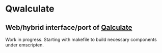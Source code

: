 # Qwalculate
## Web/hybrid interface/port of [Qalculate]

Work in progress. Starting with makefile to build necessary components under emscripten.

[Qalculate]: https://qalculate.github.io/
